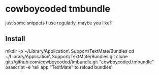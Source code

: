 # cowboycoded tmbundle

just some snippets I use regularly.  maybe you like?  

## Install
mkdir -p ~/Library/Application\ Support/TextMate/Bundles
cd ~/Library/Application\ Support/TextMate/Bundles
git clone git://github.com/cowboycoded/tmbundle.git "cowboycoded.tmbundle"
osascript -e 'tell app "TextMate" to reload bundles'

